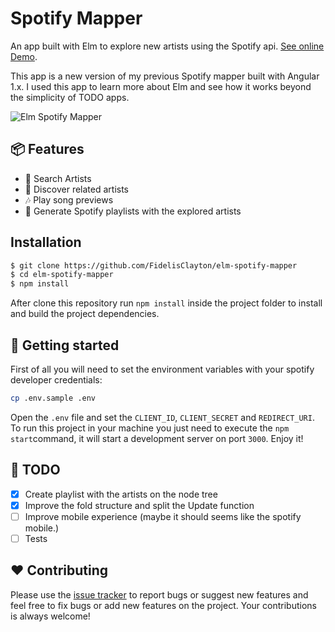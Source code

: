 # Spotify Mapper
An app built with Elm to explore new artists using the Spotify api. [See online Demo](http://spotify-mapper.fidelisclayton.com/).

This app is a new version of my previous Spotify mapper built with Angular 1.x. I used this app to learn more about Elm and see how it works beyond the simplicity of TODO apps.

![Elm Spotify Mapper](https://media.giphy.com/media/3ohzdNH8xOeaxTp37W/giphy.gif)

## :package: Features
- :mag_right: Search Artists
- :microphone: Discover related artists
- :notes: Play song previews
- :musical_score: Generate Spotify playlists with the explored artists

## Installation
```sh
$ git clone https://github.com/FidelisClayton/elm-spotify-mapper
$ cd elm-spotify-mapper
$ npm install
```
After clone this repository run `npm install` inside the project folder to install and build the project dependencies.

## :runner: Getting started
First of all you will need to set the environment variables with your spotify developer credentials:
```sh
cp .env.sample .env
```
Open the `.env` file and set the `CLIENT_ID`, `CLIENT_SECRET` and `REDIRECT_URI`.
To run this project in your machine you just need to execute the `npm start`command, it will start a development server on port `3000`. Enjoy it!

## :memo: TODO
- [x] Create playlist with the artists on the node tree
- [x] Improve the fold structure and split the Update function
- [ ] Improve mobile experience (maybe it should seems like the spotify mobile.)
- [ ] Tests

## :heart: Contributing
Please use the [issue tracker](https://github.com/FidelisClayton/elm-spotify-mapper/issues) to report bugs or suggest new features and feel free to fix bugs or add new features on the project. Your contributions is always welcome!
